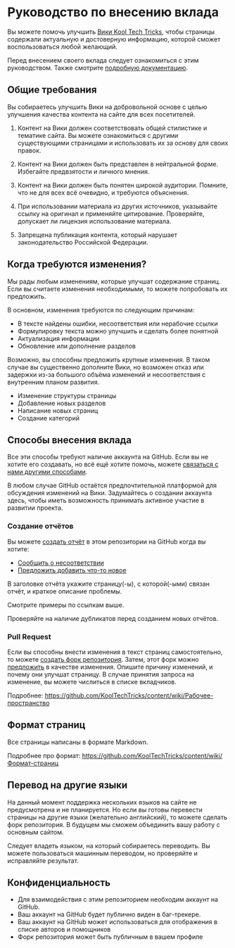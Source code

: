 # Руководство по внесению вклада

Вы можете помочь улучшить [Вики Kool Tech Tricks], чтобы страницы содержали
актуальную и достоверную информацию, которой сможет воспользоваться любой
желающий.

Перед внесением своего вклада следует ознакомиться с этим руководством. Также
смотрите [подробную документацию].

[Вики Kool Tech Tricks]: https://kooltechtricks.org
[подробную документацию]: https://github.com/KoolTechTricks/content/wiki

## Общие требования

Вы собираетесь улучшить Вики на добровольной основе с целью улучшения качества
контента на сайте для всех посетителей.

1. Контент на Вики должен соответствовать общей стилистике и тематике сайта.
Вы можете ознакомиться с другими существующими страницами и использовать их за
основу для своих правок.

2. Контент на Вики должен быть представлен в нейтральной форме. Избегайте
предвзятости и личного мнения.

3. Контент на Вики должен быть понятен широкой аудитории. Помните, что не для
всех всё очевидно, и требуются объяснения.

4. При использовании материала из других источников, указывайте ссылку на
оригинал и применяйте цитирование. Проверяйте, допускает ли лицензия
использование материала.

5. Запрещена публикация контента, который нарушает законодательство Российской
Федерации.

## Когда требуются изменения?

Мы рады любым изменениям, которые улучшат содержание страниц. Если вы считаете
изменения необходимыми, то можете попробовать их предложить.

В основном, изменения требуются по следующим причинам:

- В тексте найдены ошибки, несоответствия или нерабочие ссылки
- Формулировку текста можно улучшить и сделать более понятной
- Актуализация информации
- Обновление или дополнение разделов

Возможно, вы способны предложить крупные изменения. В таком случае вы
существенно дополните Вики, но возможен отказ или задержки из-за большого объёма
изменений и несоответствия с внутренним планом развития.

- Изменение структуры страницы
- Добавление новых разделов
- Написание новых страниц
- Создание категорий

## Способы внесения вклада

Все эти способы требуют наличие аккаунта на GitHub. Если вы не хотите его
создавать, но всё ещё хотите помочь, можете [связаться с нами другими способами].

[связаться с нами другими способами]: https://kooltechtricks.org/faq/contact

В любом случае GitHub остаётся предпочтительной платформой для обсуждения
изменений на Вики. Задумайтесь о создании аккаунта здесь, чтобы иметь
возможность принимать активное участие в развитии проекта.

### Создание отчётов

Вы можете [создать отчёт](https://github.com/KoolTechTricks/content/issues/new)
в этом репозитории на GitHub когда вы хотите:

- [Сообщить о несоответствии](https://github.com/KoolTechTricks/content/issues/5)
- [Предложить добавить что-то новое](https://github.com/KoolTechTricks/content/issues/4)

В заголовке отчёта укажите страницу(-ы), с которой(-ыми) связан отчёт, и краткое
описание проблемы.

Смотрите примеры по ссылкам выше.

Проверяйте на наличие дубликатов перед созданием новых отчётов.

### Pull Request

Если вы способны внести изменения в текст страниц самостоятельно, то можете
[создать форк репозитория](https://docs.github.com/en/get-started/quickstart/fork-a-repo).
Затем, этот форк можно
[предложить](https://github.com/KoolTechTricks/content/pulls) в качестве
изменения. Опишите причину изменений, и почему они улучшат страницу. В случае
принятия запроса на изменение, вы можете числиться в списке вкладчиков.

Подробнее: https://github.com/KoolTechTricks/content/wiki/Рабочее-пространство

## Формат страниц

Все страницы написаны в формате Markdown.

Подробнее про формат: https://github.com/KoolTechTricks/content/wiki/Формат-страниц

## Перевод на другие языки

На данный момент поддержка нескольких языков на сайте не предусмотрена и не
планируется. Но если вы готовы перевести страницы на другие языки (желательно
английский), то можете сделать форк репозитория. В будущем мы сможем объединить
вашу работу с основным сайтом.

Следует владеть языком, на который собираетесь переводить. Вы можете
пользоваться машинным переводом, но проверяйте и исправляйте результат.

## Конфиденциальность

- Для взаимодействия с этим репозиторием необходим аккаунт на GitHub.
- Ваш аккаунт на GitHub будет публично виден в баг-трекере.
- Ваш аккаунт на GitHub может использоваться для отображения в списке авторов и
помощников
- Форк репозитория может быть публичным в вашем профиле
